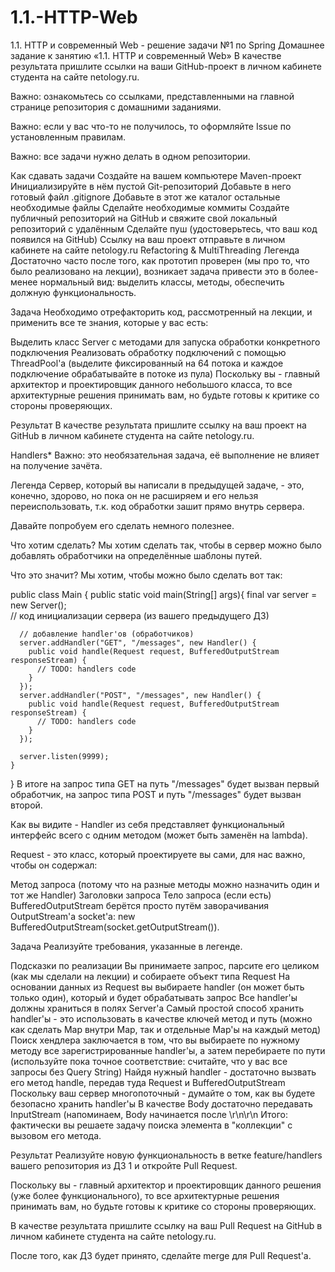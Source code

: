 # 1.1.-HTTP-Web
1.1. HTTP и современный Web - решение задачи №1 по Spring
Домашнее задание к занятию «1.1. HTTP и современный Web»
В качестве результата пришлите ссылки на ваши GitHub-проект в личном кабинете студента на сайте netology.ru.

Важно: ознакомьтесь со ссылками, представленными на главной странице репозитория с домашними заданиями.

Важно: если у вас что-то не получилось, то оформляйте Issue по установленным правилам.

Важно: все задачи нужно делать в одном репозитории.

Как сдавать задачи
Создайте на вашем компьютере Maven-проект
Инициализируйте в нём пустой Git-репозиторий
Добавьте в него готовый файл .gitignore
Добавьте в этот же каталог остальные необходимые файлы
Сделайте необходимые коммиты
Создайте публичный репозиторий на GitHub и свяжите свой локальный репозиторий с удалённым
Сделайте пуш (удостоверьтесь, что ваш код появился на GitHub)
Ссылку на ваш проект отправьте в личном кабинете на сайте netology.ru
Refactoring & MultiThreading
Легенда
Достаточно часто после того, как прототип проверен (мы про то, что было реализовано на лекции), возникает задача привести это в более-менее нормальный вид: выделить классы, методы, обеспечить должную функциональность.

Задача
Необходимо отрефакторить код, рассмотренный на лекции, и применить все те знания, которые у вас есть:

Выделить класс Server с методами для
запуска
обработки конкретного подключения
Реализовать обработку подключений с помощью ThreadPool'а (выделите фиксированный на 64 потока и каждое подключение обрабатывайте в потоке из пула)
Поскольку вы - главный архитектор и проектировщик данного небольшого класса, то все архитектурные решения принимать вам, но будьте готовы к критике со стороны проверяющих.

Результат
В качестве результата пришлите ссылку на ваш проект на GitHub в личном кабинете студента на сайте netology.ru.

Handlers*
Важно: это необязательная задача, её выполнение не влияет на получение зачёта.

Легенда
Сервер, который вы написали в предыдущей задаче, - это, конечно, здорово, но пока он не расширяем и его нельзя переиспользовать, т.к. код обработки зашит прямо внутрь сервера.

Давайте попробуем его сделать немного полезнее.

Что хотим сделать? Мы хотим сделать так, чтобы в сервер можно было добавлять обработчики на определённые шаблоны путей.

Что это значит? Мы хотим, чтобы можно было сделать вот так:

public class Main {
    public static void main(String[] args){
      final var server = new Server();  
      // код инициализации сервера (из вашего предыдущего ДЗ)

      // добавление handler'ов (обработчиков)    
      server.addHandler("GET", "/messages", new Handler() {
        public void handle(Request request, BufferedOutputStream responseStream) {
          // TODO: handlers code
        }
      });
      server.addHandler("POST", "/messages", new Handler() {
        public void handle(Request request, BufferedOutputStream responseStream) {
          // TODO: handlers code
        }
      });

      server.listen(9999);
    }    
}
В итоге на запрос типа GET на путь "/messages" будет вызван первый обработчик, на запрос типа POST и путь "/messages" будет вызван второй.

Как вы видите - Handler из себя представляет функциональный интерфейс всего с одним методом (может быть заменён на lambda).

Request - это класс, который проектируете вы сами, для нас важно, чтобы он содержал:

Метод запроса (потому что на разные методы можно назначить один и тот же Handler)
Заголовки запроса
Тело запроса (если есть)
BufferedOutputStream берётся просто путём заворачивания OutputStream'а socket'а: new BufferedOutputStream(socket.getOutputStream()).

Задача
Реализуйте требования, указанные в легенде.

Подсказки по реализации
Вы принимаете запрос, парсите его целиком (как мы сделали на лекции) и собираете объект типа Request
На основании данных из Request вы выбираете handler (он может быть только один), который и будет обрабатывать запрос
Все handler'ы должны храниться в полях Server'а
Самый простой способ хранить handler'ы - это использовать в качестве ключей метод и путь (можно как сделать Map внутри Map, так и отдельные Map'ы на каждый метод)
Поиск хендлера заключается в том, что вы выбираете по нужному методу все зарегистрированные handler'ы, а затем перебираете по пути (используйте пока точное соответствие: считайте, что у вас все запросы без Query String)
Найдя нужный handler - достаточно вызвать его метод handle, передав туда Request и BufferedOutputStream
Поскольку ваш сервер многопоточный - думайте о том, как вы будете безопасно хранить handler'ы
В качестве Body достаточно передавать InputStream (напоминаем, Body начинается после \r\n\r\n
Итого: фактически вы решаете задачу поиска элемента в "коллекции" с вызовом его метода.

Результат
Реализуйте новую функциональность в ветке feature/handlers вашего репозитория из ДЗ 1 и откройте Pull Request.

Поскольку вы - главный архитектор и проектировщик данного решения (уже более функционального), то все архитектурные решения принимать вам, но будьте готовы к критике со стороны проверяющих.

В качестве результата пришлите ссылку на ваш Pull Request на GitHub в личном кабинете студента на сайте netology.ru.

После того, как ДЗ будет принято, сделайте merge для Pull Request'а.
